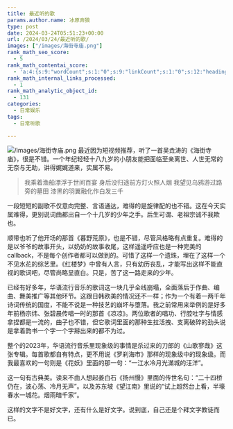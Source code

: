 ```yaml
---
title: 最近听的歌
params.author.name: 冰原奔狼
type: post
date: 2024-03-24T05:51:23+00:00
url: /2024/03/24/最近听的歌/
images: ["/images/海街寺庙.png"]
rank_math_seo_score:
  - 5
rank_math_contentai_score:
  - 'a:4:{s:9:"wordCount";s:1:"0";s:9:"linkCount";s:1:"0";s:12:"headingCount";s:1:"0";s:10:"mediaCount";s:1:"0";}'
rank_math_internal_links_processed:
  - 1
rank_math_analytic_object_id:
  - 131
categories:
  - 日常娱乐
tags:
  - 日常听歌

---
```


![/images/海街寺庙.png](/images/海街寺庙.png)
最近因为短视频推荐，听了一首吴垚涛的《海街寺庙》，很是不错。一个年纪轻轻十八九岁的小朋友能把面临至亲离世、人世无常的无奈与无助，讲得娓娓道来，实属不易。

> 我乘着渔船漂浮于世间百宴
> 身后没归途前方灯火照人烟
> 我望见乌鸦游过路旁的墓田
> 漆黑的羽翼融化作白发三千

一段短短的副歌不仅意向完整、言语通达，难得的是旋律配的也不错。这在今天实属难得，更别说词曲都出自一个十几岁的少年之手。后生可谓、老祖宗诚不我欺也。

顺带也听了他开场的那首《暮野荒原》，也是不错，尽管风格略有点重复。难得的是以爷爷的故事开头，以奶奶的故事收尾，这样遥遥呼应也是一种完美的callback，不是每个创作者都可以做到的。可惜了这样一个遗珠，埋在了这样一个不见水花的综艺里。《红楼梦》中曾有人言，只有幼历丧乱，才能写出这样不能直视的歌词吧，尽管尚略显直白。只是，苦了这一路走来的少年。

已经有好多年，华语流行音乐的歌词这一块几乎全线崩塌，全面落后于作曲、编曲、舞美推广等其他环节。这跟日韩欧美的情况还不一样；作为一个有着一两千年诗词传统的国度，不能不说是一种技艺的崩坏与堕落。我之前常用来举例的是好多年前杨宗纬、张碧晨传唱一时的那首《凉凉》。两位歌者的唱功、行腔吐字与情感拿捏都是一流的，曲子也不错，但它歌词里面的那种生拉活拽、支离破碎的劲头说是拿着韵书一个字一个字掰出来的都不为过。

整个的2023年，华语流行音乐里现象级的事情是杀过来的刀郎的《山歌寥哉》这张专辑。每首歌都自有特点，更不用说《罗刹海市》那样的现象级中的现象级。而我最喜欢的一句则是《花妖》里面的那一句：“一江水冷月光滿城的汪洋”。

这一句有古典美。读来不由人想起姜白石《扬州慢》里面的传世名句：“二十四桥仍在，波心荡、冷月无声”。以及苏东坡《望江南》里说的“试上超然台上看，半壕春水一城花。烟雨暗千家”。

这样的文字不是好文字，还有什么是好文字。说到底，自己还是个拜文字教徒而已。
